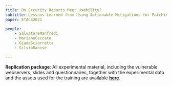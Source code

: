 ```yaml
---
title: Do Security Reports Meet Usability? 
subtitle: Lessons Learned from Using Actionable Mitigations for Patching TLS Misconfigurations
paper: ETACS2021

people:
    - SalvatoreManfredi
    - MarianoCeccato
    - GiadaSciarretta
    - SilvioRanise

---
```


**Replication package**:
All experimental material, including the vulnerable webservers, slides and questionnaires, together with the experimental data and the assets used for the training are available [**here**](https://drive.google.com/drive/folders/1oimZX1Su7MGMixm16mvitn8I7NsA9Noo).
